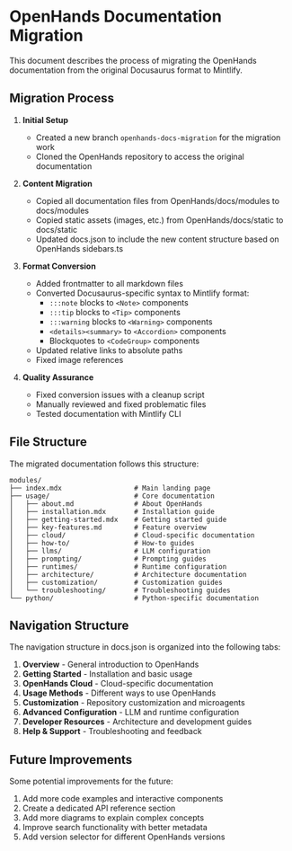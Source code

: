 # OpenHands Documentation Migration

This document describes the process of migrating the OpenHands documentation from the original Docusaurus format to Mintlify.

## Migration Process

1. **Initial Setup**
   - Created a new branch `openhands-docs-migration` for the migration work
   - Cloned the OpenHands repository to access the original documentation

2. **Content Migration**
   - Copied all documentation files from OpenHands/docs/modules to docs/modules
   - Copied static assets (images, etc.) from OpenHands/docs/static to docs/static
   - Updated docs.json to include the new content structure based on OpenHands sidebars.ts

3. **Format Conversion**
   - Added frontmatter to all markdown files
   - Converted Docusaurus-specific syntax to Mintlify format:
     - `:::note` blocks to `<Note>` components
     - `:::tip` blocks to `<Tip>` components
     - `:::warning` blocks to `<Warning>` components
     - `<details><summary>` to `<Accordion>` components
     - Blockquotes to `<CodeGroup>` components
   - Updated relative links to absolute paths
   - Fixed image references

4. **Quality Assurance**
   - Fixed conversion issues with a cleanup script
   - Manually reviewed and fixed problematic files
   - Tested documentation with Mintlify CLI

## File Structure

The migrated documentation follows this structure:

```
modules/
├── index.mdx                  # Main landing page
├── usage/                     # Core documentation
│   ├── about.md               # About OpenHands
│   ├── installation.mdx       # Installation guide
│   ├── getting-started.mdx    # Getting started guide
│   ├── key-features.md        # Feature overview
│   ├── cloud/                 # Cloud-specific documentation
│   ├── how-to/                # How-to guides
│   ├── llms/                  # LLM configuration
│   ├── prompting/             # Prompting guides
│   ├── runtimes/              # Runtime configuration
│   ├── architecture/          # Architecture documentation
│   ├── customization/         # Customization guides
│   └── troubleshooting/       # Troubleshooting guides
└── python/                    # Python-specific documentation
```

## Navigation Structure

The navigation structure in docs.json is organized into the following tabs:

1. **Overview** - General introduction to OpenHands
2. **Getting Started** - Installation and basic usage
3. **OpenHands Cloud** - Cloud-specific documentation
4. **Usage Methods** - Different ways to use OpenHands
5. **Customization** - Repository customization and microagents
6. **Advanced Configuration** - LLM and runtime configuration
7. **Developer Resources** - Architecture and development guides
8. **Help & Support** - Troubleshooting and feedback

## Future Improvements

Some potential improvements for the future:

1. Add more code examples and interactive components
2. Create a dedicated API reference section
3. Add more diagrams to explain complex concepts
4. Improve search functionality with better metadata
5. Add version selector for different OpenHands versions